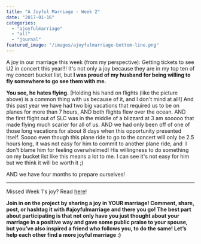 ```yaml
---
title: "A Joyful Marriage - Week 2"
date: "2017-01-16"
categories: 
  - "ajoyfulmarriage"
  - "all"
  - "journal"
featured_image: "/images/ajoyfulmarriage-bottom-line.png"
---
```


A joy in our marriage this week (from my perspective): Getting tickets to see U2 in concert this year!!! It's not only a joy because they are in my top ten of my concert bucket list, but **I was proud of my husband for being willing to fly somewhere to go see them with me.**

**You see, he hates flying.** \[Holding his hand on flights (like the picture above) is a common thing with us because of it, and I don't mind at all!\] And this past year we have had two big vacations that required us to be on planes for more than 7 hours, AND both flights flew over the ocean. AND the first flight out of SLC was in the middle of a blizzard at 3 am sooooo that made flying much scarier for all of us. AND we had only been off of one of those long vacations for about 8 days when this opportunity presented itself. Soooo even though this plane ride to go to the concert will only be 2.5 hours long, it was not easy for him to commit to another plane ride, and  I don't blame him for feeling overwhelmed! His willingness to do something on my bucket list like this means a lot to me. I can see it's not easy for him but we think it will be worth it ;)

AND we have four months to prepare ourselves!

* * *

Missed Week 1's joy? Read [here](http://freshlymarried.com/ajoyfulmarriage-week-1/)!

**Join in on the project by sharing a joy in YOUR marriage! Comment, share, post, or hashtag it with #ajoyfulmarriage and there you go! The best part about participating is that not only have you just thought about your marriage in a positive way and gave some public praise to your spouse, but you’ve also inspired a friend who follows you, to do the same! Let’s help each other find a more joyful marriage :)**
